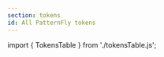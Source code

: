 ```yaml
---
section: tokens
id: All PatternFly tokens
---
```



import { TokensTable } from './tokensTable.js';

<TokensTable/>
